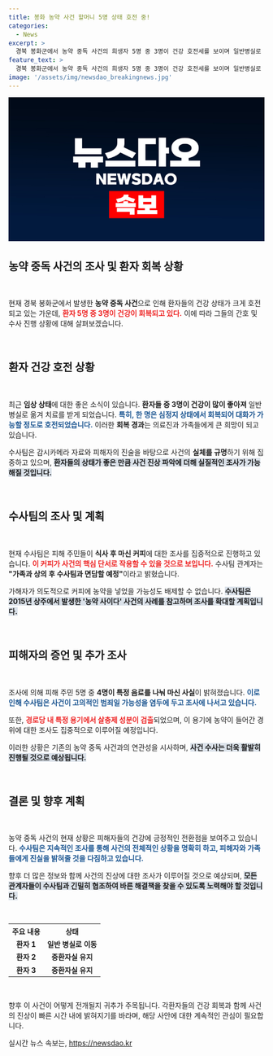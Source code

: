 ```yaml
---
title: 봉화 농약 사건 할머니 5명 상태 호전 중!
categories:
  - News
excerpt: >
  경북 봉화군에서 농약 중독 사건의 희생자 5명 중 3명이 건강 호전세를 보이며 일반병실로 옮겨졌다. 수사팀은 피해자들의 회복 상황을 기반으로 사건의 실마리를 추적 중이다. 격렬한 수사가 이어지는 가운데, 커피 속 농약의 정체가 밝혀질지 주목된다!
feature_text: >
  경북 봉화군에서 농약 중독 사건의 희생자 5명 중 3명이 건강 호전세를 보이며 일반병실로 옮겨졌다. 수사팀은 피해자들의 회복 상황을 기반으로 사건의 실마리를 추적 중이다. 격렬한 수사가 이어지는 가운데, 커피 속 농약의 정체가 밝혀질지 주목된다!
image: '/assets/img/newsdao_breakingnews.jpg'
---
```


<p><img src="/assets/img/newsdao_breakingnews.jpg" alt="bookingtag 속보" /></p>

<h2 data-ke-size="size26">농약 중독 사건의 조사 및 환자 회복 상황</h2>

<p data-ke-size="size16">&nbsp;</p>

<p>현재 경북 봉화군에서 발생한 <strong>농약 중독 사건</strong>으로 인해 환자들의 건강 상태가 크게 호전되고 있는 가운데, <b><span style="color: #ee2323;">환자 5명 중 3명이 건강이 회복되고 있다.</span></b> 이에 따라 그들의 간호 및 수사 진행 상황에 대해 살펴보겠습니다.</p>

<p data-ke-size="size16">&nbsp;</p>

<h2 data-ke-size="size26">환자 건강 호전 상황</h2>

<p data-ke-size="size16">&nbsp;</p>

<p>최근 <strong>임상 상태</strong>에 대한 좋은 소식이 있습니다. <strong>환자들 중 3명이 건강이 많이 좋아져</strong> 일반 병실로 옮겨 치료를 받게 되었습니다. <b><span style="color: #1a5490;">특히, 한 명은 심정지 상태에서 회복되어 대화가 가능할 정도로 호전되었습니다.</span></b> 이러한 <strong>회복 경과</strong>는 의료진과 가족들에게 큰 희망이 되고 있습니다. </p>

<p>수사팀은 감시카메라 자료와 피해자의 진술을 바탕으로 사건의 <strong>실체를 규명</strong>하기 위해 집중하고 있으며, <b><span style="background-color: #21538527;">환자들의 상태가 좋은 만큼 사건 진상 파악에 더해 실질적인 조사가 가능해질 것입니다.</span></b> </p>

<p data-ke-size="size16">&nbsp;</p>

<h2 data-ke-size="size26">수사팀의 조사 및 계획</h2>

<p data-ke-size="size16">&nbsp;</p>

<p>현재 수사팀은 피해 주민들이 <strong>식사 후 마신 커피</strong>에 대한 조사를 집중적으로 진행하고 있습니다. <b><span style="color: #ee2323;">이 커피가 사건의 핵심 단서로 작용할 수 있을 것으로 보입니다.</span></b> 수사팀 관계자는 <strong>"가족과 상의 후 수사팀과 면담할 예정"</strong>이라고 밝혔습니다. </p>

<p>가해자가 의도적으로 커피에 농약을 넣었을 가능성도 배제할 수 없습니다. <b><span style="background-color: #21538527;">수사팀은 2015년 상주에서 발생한 '농약 사이다' 사건의 사례를 참고하며 조사를 확대할 계획입니다.</span></b> </p>

<p data-ke-size="size16">&nbsp;</p>

<h2 data-ke-size="size26">피해자의 증언 및 추가 조사</h2>

<p data-ke-size="size16">&nbsp;</p>

<p>조사에 의해 피해 주민 5명 중 <strong>4명이 특정 음료를 나눠 마신 사실</strong>이 밝혀졌습니다. <b><span style="color: #1a5490;">이로 인해 수사팀은 사건이 고의적인 범죄일 가능성을 염두에 두고 조사에 나서고 있습니다.</span></b> </p>

<p>또한, <b><span style="color: #ee2323;">경로당 내 특정 용기에서 살충제 성분이 검출</span></b>되었으며, 이 용기에 농약이 들어간 경위에 대한 조사도 집중적으로 이루어질 예정입니다. </p>

<p>이러한 상황은 기존의 농약 중독 사건과의 연관성을 시사하며, <b><span style="background-color: #21538527;">사건 수사는 더욱 활발히 진행될 것으로 예상됩니다.</span></b></p>

<p data-ke-size="size16">&nbsp;</p>

<h2 data-ke-size="size26">결론 및 향후 계획</h2>

<p data-ke-size="size16">&nbsp;</p>

<p>농약 중독 사건의 현재 상황은 피해자들의 건강에 긍정적인 전환점을 보여주고 있습니다. <b><span style="color: #1a5490;">수사팀은 지속적인 조사를 통해 사건의 전체적인 상황을 명확히 하고, 피해자와 가족들에게 진실을 밝혀줄 것을 다짐하고 있습니다.</span></b> </p>

<p>향후 더 많은 정보와 함께 사건의 진상에 대한 조사가 이루어질 것으로 예상되며, <b><span style="background-color: #21538527;">모든 관계자들이 수사팀과 긴밀히 협조하여 바른 해결책을 찾을 수 있도록 노력해야 할 것입니다.</span></b></p>

<p data-ke-size="size16">&nbsp;</p>

<table style="width:100%">
  <tr>
    <th>주요 내용</th>
    <th>상태</th>
  </tr>
  <tr>
    <td style="text-align: center; height: 17px;"><b>환자 1</b></td>
    <td style="text-align: center; height: 17px;"><b>일반 병실로 이동</b></td>
  </tr>
  <tr>
    <td style="text-align: center; height: 17px;"><b>환자 2</b></td>
    <td style="text-align: center; height: 17px;"><b>중환자실 유지</b></td>
  </tr>
  <tr>
    <td style="text-align: center; height: 17px;"><b>환자 3</b></td>
    <td style="text-align: center; height: 17px;"><b>중환자실 유지</b></td>
  </tr>
</table>

<p data-ke-size="size16">&nbsp;</p>

<p>향후 이 사건이 어떻게 전개될지 귀추가 주목됩니다. 각환자들의 건강 회복과 함께 사건의 진상이 빠른 시간 내에 밝혀지기를 바라며, 해당 사안에 대한 계속적인 관심이 필요합니다.</p>
실시간 뉴스 속보는, <a href="https://newsdao.kr" rel="dofollow">https://newsdao.kr</a>


